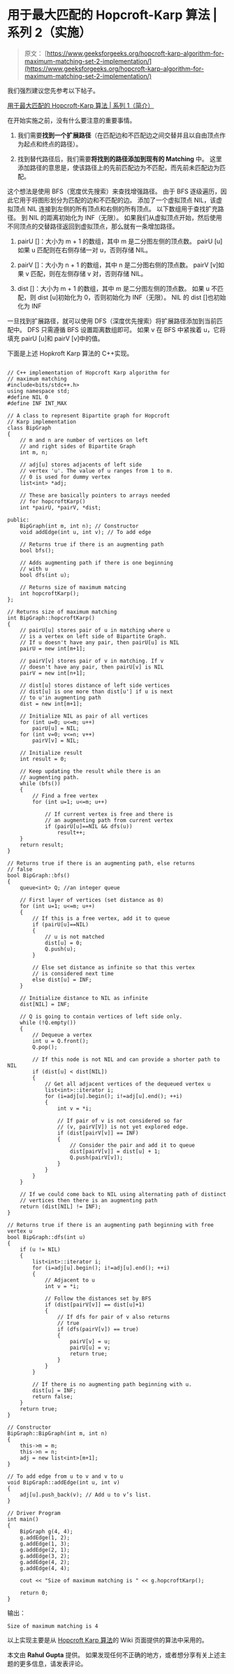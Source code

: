 # 用于最大匹配的 Hopcroft-Karp 算法 | 系列 2（实施）

> 原文： [https://www.geeksforgeeks.org/hopcroft-karp-algorithm-for-maximum-matching-set-2-implementation/](https://www.geeksforgeeks.org/hopcroft-karp-algorithm-for-maximum-matching-set-2-implementation/)

我们强烈建议您先参考以下帖子。

[用于最大匹配的 Hopcroft-Karp 算法 | 系列 1（简介）](https://www.geeksforgeeks.org/hopcroft-karp-algorithm-for-maximum-matching-set-1-introduction/)

在开始实施之前，没有什么要注意的重要事情。

1.  我们需要**找到一个扩展路径**（在匹配边和不匹配边之间交替并且以自由顶点作为起点和终点的路径）。

2.  找到替代路径后，我们需要**将找到的路径添加到现有的 Matching** 中。 这里添加路径的意思是，使该路径上的先前匹配边为不匹配，而先前未匹配边为匹配。

这个想法是使用 BFS（宽度优先搜索）来查找增强路径。 由于 BFS 逐级遍历，因此它用于将图形划分为匹配的边和不匹配的边。 添加了一个虚拟顶点 NIL，该虚拟顶点 NIL 连接到左侧的所有顶点和右侧的所有顶点。 以下数组用于查找扩充路径。 到 NIL 的距离初始化为 INF（无限）。 如果我们从虚拟顶点开始，然后使用不同顶点的交替路径返回到虚拟顶点，那么就有一条增加路径。

1.  pairU []：大小为 m + 1 的数组，其中 m 是二分图左侧的顶点数。 pairU [u]如果 u 匹配则在右侧存储一对 u，否则存储 NIL。

2.  pairV []：大小为 n + 1 的数组，其中 n 是二分图右侧的顶点数。 pairV [v]如果 v 匹配，则在左侧存储 v 对，否则存储 NIL。

3.  dist []：大小为 m + 1 的数组，其中 m 是二分图左侧的顶点数。 如果 u 不匹配，则 dist [u]初始化为 0，否则初始化为 INF（无限）。 NIL 的 dist []也初始化为 INF

一旦找到扩展路径，就可以使用 DFS（深度优先搜索）将扩展路径添加到当前匹配中。 DFS 只需遵循 BFS 设置距离数组即可。 如果 v 在 BFS 中紧挨着 u，它将填充 pairU [u]和 pairV [v]中的值。

下面是上述 Hopkroft Karp 算法的 C++实现。

```

// C++ implementation of Hopcroft Karp algorithm for 
// maximum matching 
#include<bits/stdc++.h> 
using namespace std; 
#define NIL 0 
#define INF INT_MAX 

// A class to represent Bipartite graph for Hopcroft 
// Karp implementation 
class BipGraph 
{ 
    // m and n are number of vertices on left 
    // and right sides of Bipartite Graph 
    int m, n; 

    // adj[u] stores adjacents of left side 
    // vertex 'u'. The value of u ranges from 1 to m. 
    // 0 is used for dummy vertex 
    list<int> *adj; 

    // These are basically pointers to arrays needed 
    // for hopcroftKarp() 
    int *pairU, *pairV, *dist; 

public: 
    BipGraph(int m, int n); // Constructor 
    void addEdge(int u, int v); // To add edge 

    // Returns true if there is an augmenting path 
    bool bfs(); 

    // Adds augmenting path if there is one beginning 
    // with u 
    bool dfs(int u); 

    // Returns size of maximum matcing 
    int hopcroftKarp(); 
}; 

// Returns size of maximum matching 
int BipGraph::hopcroftKarp() 
{ 
    // pairU[u] stores pair of u in matching where u 
    // is a vertex on left side of Bipartite Graph. 
    // If u doesn't have any pair, then pairU[u] is NIL 
    pairU = new int[m+1]; 

    // pairV[v] stores pair of v in matching. If v 
    // doesn't have any pair, then pairU[v] is NIL 
    pairV = new int[n+1]; 

    // dist[u] stores distance of left side vertices 
    // dist[u] is one more than dist[u'] if u is next 
    // to u'in augmenting path 
    dist = new int[m+1]; 

    // Initialize NIL as pair of all vertices 
    for (int u=0; u<=m; u++) 
        pairU[u] = NIL; 
    for (int v=0; v<=n; v++) 
        pairV[v] = NIL; 

    // Initialize result 
    int result = 0; 

    // Keep updating the result while there is an 
    // augmenting path. 
    while (bfs()) 
    { 
        // Find a free vertex 
        for (int u=1; u<=m; u++) 

            // If current vertex is free and there is 
            // an augmenting path from current vertex 
            if (pairU[u]==NIL && dfs(u)) 
                result++; 
    } 
    return result; 
} 

// Returns true if there is an augmenting path, else returns 
// false 
bool BipGraph::bfs() 
{ 
    queue<int> Q; //an integer queue 

    // First layer of vertices (set distance as 0) 
    for (int u=1; u<=m; u++) 
    { 
        // If this is a free vertex, add it to queue 
        if (pairU[u]==NIL) 
        { 
            // u is not matched 
            dist[u] = 0; 
            Q.push(u); 
        } 

        // Else set distance as infinite so that this vertex 
        // is considered next time 
        else dist[u] = INF; 
    } 

    // Initialize distance to NIL as infinite 
    dist[NIL] = INF; 

    // Q is going to contain vertices of left side only.  
    while (!Q.empty()) 
    { 
        // Dequeue a vertex 
        int u = Q.front(); 
        Q.pop(); 

        // If this node is not NIL and can provide a shorter path to NIL 
        if (dist[u] < dist[NIL]) 
        { 
            // Get all adjacent vertices of the dequeued vertex u 
            list<int>::iterator i; 
            for (i=adj[u].begin(); i!=adj[u].end(); ++i) 
            { 
                int v = *i; 

                // If pair of v is not considered so far 
                // (v, pairV[V]) is not yet explored edge. 
                if (dist[pairV[v]] == INF) 
                { 
                    // Consider the pair and add it to queue 
                    dist[pairV[v]] = dist[u] + 1; 
                    Q.push(pairV[v]); 
                } 
            } 
        } 
    } 

    // If we could come back to NIL using alternating path of distinct 
    // vertices then there is an augmenting path 
    return (dist[NIL] != INF); 
} 

// Returns true if there is an augmenting path beginning with free vertex u 
bool BipGraph::dfs(int u) 
{ 
    if (u != NIL) 
    { 
        list<int>::iterator i; 
        for (i=adj[u].begin(); i!=adj[u].end(); ++i) 
        { 
            // Adjacent to u 
            int v = *i; 

            // Follow the distances set by BFS 
            if (dist[pairV[v]] == dist[u]+1) 
            { 
                // If dfs for pair of v also returns 
                // true 
                if (dfs(pairV[v]) == true) 
                { 
                    pairV[v] = u; 
                    pairU[u] = v; 
                    return true; 
                } 
            } 
        } 

        // If there is no augmenting path beginning with u. 
        dist[u] = INF; 
        return false; 
    } 
    return true; 
} 

// Constructor 
BipGraph::BipGraph(int m, int n) 
{ 
    this->m = m; 
    this->n = n; 
    adj = new list<int>[m+1]; 
} 

// To add edge from u to v and v to u 
void BipGraph::addEdge(int u, int v) 
{ 
    adj[u].push_back(v); // Add u to v’s list. 
} 

// Driver Program 
int main() 
{ 
    BipGraph g(4, 4); 
    g.addEdge(1, 2); 
    g.addEdge(1, 3); 
    g.addEdge(2, 1); 
    g.addEdge(3, 2); 
    g.addEdge(4, 2); 
    g.addEdge(4, 4); 

    cout << "Size of maximum matching is " << g.hopcroftKarp(); 

    return 0; 
} 

```

输出：

```
Size of maximum matching is 4
```

以上实现主要是从 [Hopcroft Karp 算法](https://en.wikipedia.org/wiki/Hopcroft%E2%80%93Karp_algorithm)的 Wiki 页面提供的算法中采用的。

本文由 **Rahul Gupta** 提供。 如果发现任何不正确的地方，或者想分享有关上述主题的更多信息，请发表评论。

